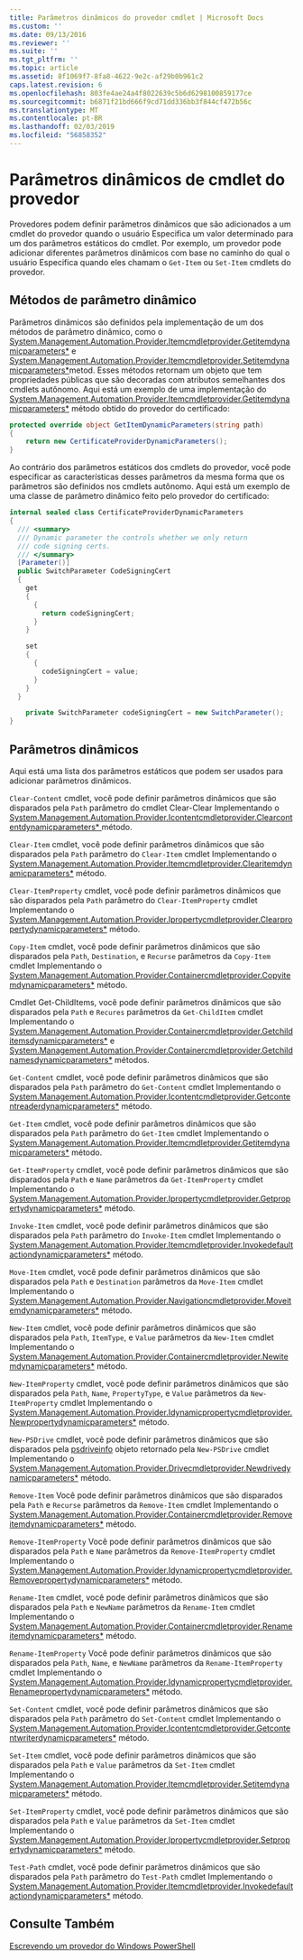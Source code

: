 ```yaml
---
title: Parâmetros dinâmicos do provedor cmdlet | Microsoft Docs
ms.custom: ''
ms.date: 09/13/2016
ms.reviewer: ''
ms.suite: ''
ms.tgt_pltfrm: ''
ms.topic: article
ms.assetid: 8f1069f7-8fa8-4622-9e2c-af29b0b961c2
caps.latest.revision: 6
ms.openlocfilehash: 803fe4ae24a4f8022639c5b6d6298100859177ce
ms.sourcegitcommit: b6871f21bd666f9cd71dd336bb3f844cf472b56c
ms.translationtype: MT
ms.contentlocale: pt-BR
ms.lasthandoff: 02/03/2019
ms.locfileid: "56858352"
---
```

# <a name="provider-cmdlet-dynamic-parameters"></a>Parâmetros dinâmicos de cmdlet do provedor

Provedores podem definir parâmetros dinâmicos que são adicionados a um cmdlet do provedor quando o usuário Especifica um valor determinado para um dos parâmetros estáticos do cmdlet. Por exemplo, um provedor pode adicionar diferentes parâmetros dinâmicos com base no caminho do qual o usuário Especifica quando eles chamam o `Get-Item` ou `Set-Item` cmdlets do provedor.

## <a name="dynamic-parameter-methods"></a>Métodos de parâmetro dinâmico

Parâmetros dinâmicos são definidos pela implementação de um dos métodos de parâmetro dinâmico, como o [System.Management.Automation.Provider.Itemcmdletprovider.Getitemdynamicparameters*](/dotnet/api/System.Management.Automation.Provider.ItemCmdletProvider.GetItemDynamicParameters) e [ System.Management.Automation.Provider.Itemcmdletprovider.Setitemdynamicparameters*](/dotnet/api/System.Management.Automation.Provider.ItemCmdletProvider.SetItemDynamicParameters)metod. Esses métodos retornam um objeto que tem propriedades públicas que são decoradas com atributos semelhantes dos cmdlets autônomo. Aqui está um exemplo de uma implementação do [System.Management.Automation.Provider.Itemcmdletprovider.Getitemdynamicparameters*](/dotnet/api/System.Management.Automation.Provider.ItemCmdletProvider.GetItemDynamicParameters) método obtido do provedor do certificado:

```csharp
protected override object GetItemDynamicParameters(string path)
{
    return new CertificateProviderDynamicParameters();
}
```

Ao contrário dos parâmetros estáticos dos cmdlets do provedor, você pode especificar as características desses parâmetros da mesma forma que os parâmetros são definidos nos cmdlets autônomo. Aqui está um exemplo de uma classe de parâmetro dinâmico feito pelo provedor do certificado:

```csharp
internal sealed class CertificateProviderDynamicParameters
{
  /// <summary>
  /// Dynamic parameter the controls whether we only return
  /// code signing certs.
  /// </summary>
  [Parameter()]
  public SwitchParameter CodeSigningCert
  {
    get
    {
      {
        return codeSigningCert;
      }
    }

    set
    {
      {
        codeSigningCert = value;
      }
    }
  }

    private SwitchParameter codeSigningCert = new SwitchParameter();
}
```

## <a name="dynamic-parameters"></a>Parâmetros dinâmicos

Aqui está uma lista dos parâmetros estáticos que podem ser usados para adicionar parâmetros dinâmicos.

`Clear-Content` cmdlet, você pode definir parâmetros dinâmicos que são disparados pela `Path` parâmetro do cmdlet Clear-Clear Implementando o [System.Management.Automation.Provider.Icontentcmdletprovider.Clearcontentdynamicparameters* ](/dotnet/api/System.Management.Automation.Provider.IContentCmdletProvider.ClearContentDynamicParameters) método.

`Clear-Item` cmdlet, você pode definir parâmetros dinâmicos que são disparados pela `Path` parâmetro do `Clear-Item` cmdlet Implementando o [System.Management.Automation.Provider.Itemcmdletprovider.Clearitemdynamicparameters*](/dotnet/api/System.Management.Automation.Provider.ItemCmdletProvider.ClearItemDynamicParameters) método.

`Clear-ItemProperty` cmdlet, você pode definir parâmetros dinâmicos que são disparados pela `Path` parâmetro do `Clear-ItemProperty` cmdlet Implementando o [ System.Management.Automation.Provider.Ipropertycmdletprovider.Clearpropertydynamicparameters*](/dotnet/api/System.Management.Automation.Provider.IPropertyCmdletProvider.ClearPropertyDynamicParameters) método.

`Copy-Item` cmdlet, você pode definir parâmetros dinâmicos que são disparados pela `Path`, `Destination`, e `Recurse` parâmetros da `Copy-Item` cmdlet Implementando o [ System.Management.Automation.Provider.Containercmdletprovider.Copyitemdynamicparameters*](/dotnet/api/System.Management.Automation.Provider.ContainerCmdletProvider.CopyItemDynamicParameters) método.

Cmdlet Get-ChildItems, você pode definir parâmetros dinâmicos que são disparados pela `Path` e `Recures` parâmetros da `Get-ChildItem` cmdlet Implementando o [ System.Management.Automation.Provider.Containercmdletprovider.Getchilditemsdynamicparameters*](/dotnet/api/System.Management.Automation.Provider.ContainerCmdletProvider.GetChildItemsDynamicParameters) e [System.Management.Automation.Provider.Containercmdletprovider.Getchildnamesdynamicparameters*](/dotnet/api/System.Management.Automation.Provider.ContainerCmdletProvider.GetChildNamesDynamicParameters) métodos.

`Get-Content` cmdlet, você pode definir parâmetros dinâmicos que são disparados pela `Path` parâmetro do `Get-Content` cmdlet Implementando o [ System.Management.Automation.Provider.Icontentcmdletprovider.Getcontentreaderdynamicparameters*](/dotnet/api/System.Management.Automation.Provider.IContentCmdletProvider.GetContentReaderDynamicParameters) método.

`Get-Item` cmdlet, você pode definir parâmetros dinâmicos que são disparados pela `Path` parâmetro do `Get-Item` cmdlet Implementando o [System.Management.Automation.Provider.Itemcmdletprovider.Getitemdynamicparameters*](/dotnet/api/System.Management.Automation.Provider.ItemCmdletProvider.GetItemDynamicParameters) método.

`Get-ItemProperty` cmdlet, você pode definir parâmetros dinâmicos que são disparados pela `Path` e `Name` parâmetros da `Get-ItemProperty` cmdlet Implementando o [ System.Management.Automation.Provider.Ipropertycmdletprovider.Getpropertydynamicparameters*](/dotnet/api/System.Management.Automation.Provider.IPropertyCmdletProvider.GetPropertyDynamicParameters) método.

`Invoke-Item` cmdlet, você pode definir parâmetros dinâmicos que são disparados pela `Path` parâmetro do `Invoke-Item` cmdlet Implementando o [ System.Management.Automation.Provider.Itemcmdletprovider.Invokedefaultactiondynamicparameters*](/dotnet/api/System.Management.Automation.Provider.ItemCmdletProvider.InvokeDefaultActionDynamicParameters) método.

`Move-Item` cmdlet, você pode definir parâmetros dinâmicos que são disparados pela `Path` e `Destination` parâmetros da `Move-Item` cmdlet Implementando o [ System.Management.Automation.Provider.Navigationcmdletprovider.Moveitemdynamicparameters*](/dotnet/api/System.Management.Automation.Provider.NavigationCmdletProvider.MoveItemDynamicParameters) método.

`New-Item` cmdlet, você pode definir parâmetros dinâmicos que são disparados pela `Path`, `ItemType`, e `Value` parâmetros da `New-Item` cmdlet Implementando o [ System.Management.Automation.Provider.Containercmdletprovider.Newitemdynamicparameters*](/dotnet/api/System.Management.Automation.Provider.ContainerCmdletProvider.NewItemDynamicParameters) método.

`New-ItemProperty` cmdlet, você pode definir parâmetros dinâmicos que são disparados pela `Path`, `Name`, `PropertyType`, e `Value` parâmetros da `New-ItemProperty` cmdlet Implementando o [ System.Management.Automation.Provider.Idynamicpropertycmdletprovider.Newpropertydynamicparameters*](/dotnet/api/System.Management.Automation.Provider.IDynamicPropertyCmdletProvider.NewPropertyDynamicParameters) método.

`New-PSDrive` cmdlet, você pode definir parâmetros dinâmicos que são disparados pela [psdriveinfo](/dotnet/api/System.Management.Automation.PSDriveInfo) objeto retornado pela `New-PSDrive` cmdlet Implementando o [ System.Management.Automation.Provider.Drivecmdletprovider.Newdrivedynamicparameters*](/dotnet/api/System.Management.Automation.Provider.DriveCmdletProvider.NewDriveDynamicParameters) método.

`Remove-Item` Você pode definir parâmetros dinâmicos que são disparados pela `Path` e `Recurse` parâmetros da `Remove-Item` cmdlet Implementando o [ System.Management.Automation.Provider.Containercmdletprovider.Removeitemdynamicparameters*](/dotnet/api/System.Management.Automation.Provider.ContainerCmdletProvider.RemoveItemDynamicParameters) método.

`Remove-ItemProperty` Você pode definir parâmetros dinâmicos que são disparados pela `Path` e `Name` parâmetros da `Remove-ItemProperty` cmdlet Implementando o [ System.Management.Automation.Provider.Idynamicpropertycmdletprovider.Removepropertydynamicparameters*](/dotnet/api/System.Management.Automation.Provider.IDynamicPropertyCmdletProvider.RemovePropertyDynamicParameters) método.

`Rename-Item` cmdlet, você pode definir parâmetros dinâmicos que são disparados pela `Path` e `NewName` parâmetros da `Rename-Item` cmdlet Implementando o [ System.Management.Automation.Provider.Containercmdletprovider.Renameitemdynamicparameters*](/dotnet/api/System.Management.Automation.Provider.ContainerCmdletProvider.RenameItemDynamicParameters) método.

`Rename-ItemProperty` Você pode definir parâmetros dinâmicos que são disparados pela `Path`, `Name`, e `NewName` parâmetros da `Rename-ItemProperty` cmdlet Implementando o [ System.Management.Automation.Provider.Idynamicpropertycmdletprovider.Renamepropertydynamicparameters*](/dotnet/api/System.Management.Automation.Provider.IDynamicPropertyCmdletProvider.RenamePropertyDynamicParameters) método.

`Set-Content` cmdlet, você pode definir parâmetros dinâmicos que são disparados pela `Path` parâmetro do `Set-Content` cmdlet Implementando o [ System.Management.Automation.Provider.Icontentcmdletprovider.Getcontentwriterdynamicparameters*](/dotnet/api/System.Management.Automation.Provider.IContentCmdletProvider.GetContentWriterDynamicParameters) método.

`Set-Item` cmdlet, você pode definir parâmetros dinâmicos que são disparados pela `Path` e `Value` parâmetros da `Set-Item` cmdlet Implementando o [ System.Management.Automation.Provider.Itemcmdletprovider.Setitemdynamicparameters*](/dotnet/api/System.Management.Automation.Provider.ItemCmdletProvider.SetItemDynamicParameters) método.

`Set-ItemProperty` cmdlet, você pode definir parâmetros dinâmicos que são disparados pela `Path` e `Value` parâmetros da `Set-Item` cmdlet Implementando o [ System.Management.Automation.Provider.Ipropertycmdletprovider.Setpropertydynamicparameters*](/dotnet/api/System.Management.Automation.Provider.IPropertyCmdletProvider.SetPropertyDynamicParameters) método.

`Test-Path` cmdlet, você pode definir parâmetros dinâmicos que são disparados pela `Path` parâmetro do `Test-Path` cmdlet Implementando o [ System.Management.Automation.Provider.Itemcmdletprovider.Invokedefaultactiondynamicparameters*](/dotnet/api/System.Management.Automation.Provider.ItemCmdletProvider.InvokeDefaultActionDynamicParameters) método.

## <a name="see-also"></a>Consulte Também

[Escrevendo um provedor do Windows PowerShell](./writing-a-windows-powershell-provider.md)
